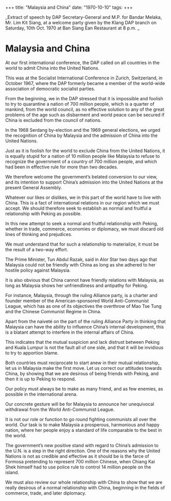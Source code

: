 +++ 
title: "Malaysia and China"
date: "1970-10-10"
tags:
+++

_Extract of speech by DAP Secretary-General and M.P. for Bandar Melaka, Mr. Lim Kit Siang, at a welcome party given by the Klang DAP branch on Saturday, 10th Oct. 1970 at Ban Siang Ean Restaurant at 8 p.m. _

# Malaysia and China 

At our first international conference, the DAP called on all countries in the world to admit China into the United Nations. 

This was at the Socialist International Conference in Zurich, Switzerland, in October 1967, where the DAP formerly became a member of the world-wide association of democratic socialist parties.</u>

From the beginning, we in the DAP stressed that it is impossible and foolish to try to quarantine a nation of 700 million people, which is a quarter of mankind, from the world council, as no effective solution to any of the great problems of the age such as disbarment and world peace can be secured if China is excluded from the council of nations.   

In the 1968 Serdang by-election and the 1969 general elections, we urged the recognition of China by Malaysia and the admission of China into the United Nations. 

Just as it is foolish for the world to exclude China from the United Nations, it is equally stupid for a nation of 10 million people like Malaysia to refuse to recognize the government of a country of 700 million people, and which had been in effective rule for more than two decades. 

We therefore welcome the government’s belated conversion to our view, and its intention to support China’s admission into the United Nations at the present General Assembly. 

Whatever our likes or dislikes, we in this part of the world have to live with China. This is a fact of international relations in our region which we must accept. We should therefore seek to establish as normal and fruitful a relationship with Peking as possible.

In this new attempt to seek a normal and fruitful relationship with Peking, whether in trade, commerce, economies or diplomacy, we must discard old lines of thinking and prejudices. 

We must understand that for such a relationship to materialize, it must be the result of a two-way effort. 

The Prime Minister, Tun Abdul Razak, said in Alor Star two days ago that Malaysia could not be friendly with China as long as she adhered to her hostile policy against Malaysia. 

It is also obvious that China cannot have friendly relations with Malaysia, as long as Malaysia shows her unfriendliness and antipathy for Peking. 

For instance, Malaysia, through the ruling Alliance party, is a charter and founder member of the American-sponsored World Anti-Communist League, which has as one of its objectives the overthrow of Mao Tse Tung and the Chinese Communist Regime in China. 

Apart from the naiveté on the part of the ruling Alliance Party in thinking that Malaysia can have the ability to influence China’s internal development, this is a blatant attempt to interfere in the internal affairs of China. 

This indicates that the mutual suspicion and lack distrust between Peking and Kuala Lumpur is not the fault all of one side, and that it will be invidious to try to apportion blame. 

Both countries must reciprocate to start anew in their mutual relationship, let us in Malaysia make the first move. Let us correct our attitudes towards China, by showing that we are desirous of being friends with Peking, and then it is up to Peking to respond. 

Our policy must always be to make as many friend, and as few enemies, as possible in the international arena. 

Our concrete gesture will be for Malaysia to announce her unequivocal withdrawal from the World Anti-Communist League. 

It is not our role or function to go round fighting communists all over the world. Our task is to make Malaysia a prosperous, harmonious and happy nation, where her people enjoy a standard of life comparable to the best in the world. 

The government’s new positive stand with regard to China’s admission to the U.N. is a step in the right direction. One of the reasons why the United Nations is not as credible and effective as it should be is the farce of Formosa pretending to represent 700 million Chinese, when Chiang Kai Shek himself had to use police rule to control 14 million people on the island. 

We must also review our whole relationship with China to show that we are really desirous of a normal relationship with China, beginning in the fields of commerce, trade, and later diplomacy. 
 
